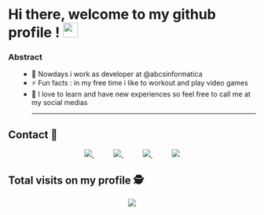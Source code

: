 # Hi there, welcome to my github profile !  <img src="https://raw.githubusercontent.com/iampavangandhi/iampavangandhi/master/gifs/Hi.gif" width="30px"></h2>
### Abstract
<body>

<p>	
<ol>	
<ul type= "square"> <li> 🔭 Nowdays i work as developer at @abcsinformatica</li>
<li>⚡ Fun facts : in my free time i like to workout and play video games</li>
<li>💬 I love to learn and have new experiences so feel free to call me at my social medias <hr></li> </ul>	
</ol> 
</p>	
</body>


## Contact :iphone:

<p align="center">
        <a href="https://www.facebook.com/guilherme.cavenaghi">
        <img  src="https://img.shields.io/badge/facebook-%230077B5?&style=for-the-badge&logo=facebook&logoColor=white&link=mailto:https://www.facebook.com/guilherme.cavenaghi">
    </a>
    &nbsp;&nbsp;&nbsp;&nbsp;&nbsp;&nbsp;&nbsp;&nbsp;&nbsp;
    <a href="https://github.com/Guilherme-del">
        <img  src="https://img.shields.io/badge/github-%23100000.svg?&style=for-the-badge&logo=github&logoColor=white&link=mailto:https://github.com/https://github.com/Guilherme-del">
    </a>
    &nbsp;&nbsp;&nbsp;&nbsp;&nbsp;&nbsp;&nbsp;&nbsp;&nbsp;
    <a href="mailto:guilherme.cavenaghi@alunos.fho.edu.br">
        <img src="https://img.shields.io/badge/gmail-D14836?&style=for-the-badge&logo=gmail&logoColor=white&link=mailto:guilherme.cavenaghi@alunos.fho.edu.br">
    </a>
    &nbsp;&nbsp;&nbsp;&nbsp;&nbsp;&nbsp;&nbsp;&nbsp;&nbsp;
    <a href="https://www.linkedin.com/in/guilherme-cavenaghi-589166166/">
        <img src="https://img.shields.io/badge/linkedin-%230077B5.svg?&style=for-the-badge&logo=linkedin&logoColor=white&link=mailto:https://www.linkedin.com/in/guilherme-cavenaghi-589166166/">
    </a>
</p>

<p align="center"> 

 ## Total visits on my profile :detective: <br>
 <p align="center"> 
   <img alingn="center" src="https://profile-counter.glitch.me/Guilherme-del/count.svg" />
 </p>

<!--
*Guilherme-del/cavenaghi-dev** is a ✨ _special_ ✨ repository because its `README.md` (this file) appears on your GitHub profile.

